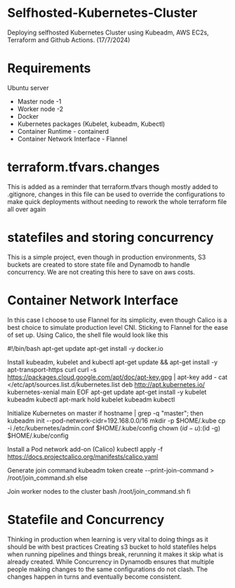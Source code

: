 # Selfhosted-Kubernetes-Cluster


Deploying selfhosted Kubernetes Cluster using Kubeadm, AWS EC2s, Terraform and Github Actions. (17/7/2024)

# Requirements 
Ubuntu server 
- Master node  -1
- Worker node -2
- Docker 
- Kubernetes packages (Kubelet, kubeadm, Kubectl)
- Container Runtime - containerd
- Container Network Interface - Flannel


# terraform.tfvars.changes 
This is added as a reminder that terraform.tfvars though mostly added to .gitignore, changes in this file can be used to override the configurations to make quick deployments without needing to rework the whole terraform file all over again

# statefiles and storing concurrency 

This is a simple project, even though in production environments, S3 buckets are created to store state file and Dynamodb to handle concurrency. We are not creating this here to save on aws costs.


# Container Network Interface

In this case I choose to use Flannel for its simplicity, even though Calico is a best choice to simulate production level CNI. Sticking to Flannel for the ease of set up. Using Calico, the shell file would look like this 

#!/bin/bash
apt-get update
apt-get install -y docker.io

Install kubeadm, kubelet and kubectl
apt-get update && apt-get install -y apt-transport-https curl
curl -s https://packages.cloud.google.com/apt/doc/apt-key.gpg | apt-key add -
cat <<EOF >/etc/apt/sources.list.d/kubernetes.list
deb http://apt.kubernetes.io/ kubernetes-xenial main
EOF
apt-get update
apt-get install -y kubelet kubeadm kubectl
apt-mark hold kubelet kubeadm kubectl

Initialize Kubernetes on master
if hostname | grep -q "master"; then
  kubeadm init --pod-network-cidr=192.168.0.0/16
  mkdir -p $HOME/.kube
  cp -i /etc/kubernetes/admin.conf $HOME/.kube/config
  chown $(id -u):$(id -g) $HOME/.kube/config

Install a Pod network add-on (Calico)
  kubectl apply -f https://docs.projectcalico.org/manifests/calico.yaml

  Generate join command
  kubeadm token create --print-join-command > /root/join_command.sh
else
  
  Join worker nodes to the cluster
  bash /root/join_command.sh
fi


# Statefile and Concurrency

Thinking in production when learning is very vital to doing things as it should be with best practices
Creating s3 bucket to hold statefiles helps when running pipelines and things break, rerunning it makes it skip what is already created. While Concurrency in Dynamodb ensures that multiple people making changes to the same configurations do not clash. The changes happen in turns and eventually become consistent.